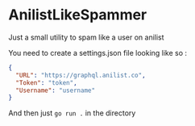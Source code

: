 # AnilistLikeSpammer

Just a small utility to spam like a user on anilist

You need to create a settings.json file looking like so :

```json
{
  "URL": "https://graphql.anilist.co",
  "Token": "token",
  "Username": "username"
}
```

And then just `go run .` in the directory
